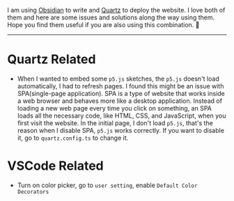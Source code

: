 I am using [Obsidian](https://obsidian.md/) to write and [Quartz](https://quartz.jzhao.xyz/) to deploy the website. I love both of them and here are some issues and solutions along the way using them. Hope you find them useful if you are also using this combination. 🔩

---
# Quartz Related
- When I wanted to embed some `p5.js` sketches, the `p5.js` doesn't load automatically, I had to refresh pages. I found this might be an issue with SPA(single-page application). SPA is a type of website that works inside a web browser and behaves more like a desktop application. Instead of loading a new web page every time you click on something, an SPA loads all the necessary code, like HTML, CSS, and JavaScript, when you first visit the website. In the initial page, I don't load `p5.js`, that's the reason when I disable SPA, `p5.js` works correctly. If you want to disable it, go to `quartz.config.ts` to change it.
# VSCode Related
- Turn on color picker, go to `user setting`, enable `Default Color Decorators`